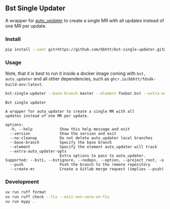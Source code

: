 ## Bst Single Updater

A wrapper for [auto_updater](https://gitlab.com/BuildStream/infrastructure/gitlab-merge-request-generator)
to create a single MR with all updates instead of one MR per update.

### Install

```sh
pip install --user git+https://github.com/bbhtt/bst-single-updater.git@v0.1.0#egg=bst_single_updater
```

### Usage

Note, that it is best to run it inside a docker image coming with `bst,
auto_updater` and all other dependencies, such as
`ghcr.io/bbhtt/fdsdk-build-env:latest`.

```sh
bst-single-updater --base-branch master --element foobar.bst --extra-auto_updater-opts="--nodeps"
```

```
Bst single updater

A wrapper for auto_updater to create a single MR with all
updates instead of one MR per update.

options:
  -h, --help            Show this help message and exit
  --version             Show the version and exit
  --no-cleanup          Do not delete auto_updater local branches
  --base-branch         Specify the base branch
  --element             Specify the element auto_updater will track
  --extra-auto_updater-opts
                        Extra options to pass to auto_updater. Supported: --bst1, --bstignore, --nodeps, --option, --project_root, -o
  --push                Push the branch to the remote repository
  --create-mr           Create a Gitlab merge request (implies --push)
```

### Development

```sh
uv run ruff format
uv run ruff check --fix --exit-non-zero-on-fix
uv run mypy .
```
